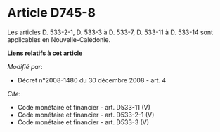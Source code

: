# Article D745-8

Les articles D. 533-2-1, D. 533-3 à D. 533-7, D. 533-11 à D. 533-14 sont applicables en Nouvelle-Calédonie.

**Liens relatifs à cet article**

_Modifié par_:

  - Décret n°2008-1480 du 30 décembre 2008 - art. 4

_Cite_:

  - Code monétaire et financier - art. D533-11 (V)
  - Code monétaire et financier - art. D533-2-1 (V)
  - Code monétaire et financier - art. D533-3 (V)
